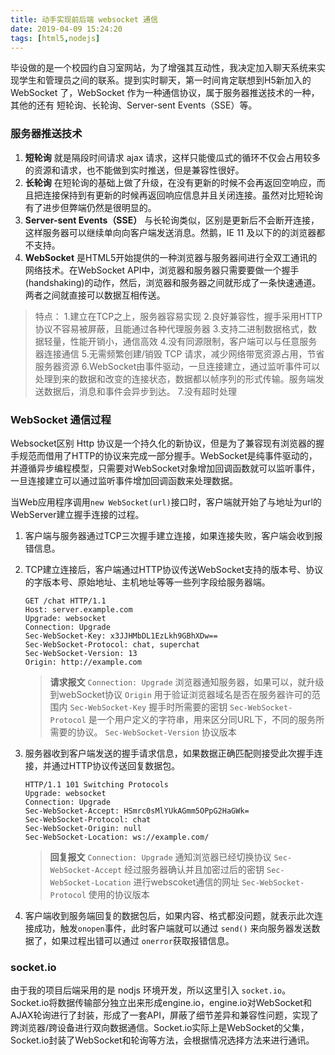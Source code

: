 ```yaml
---
title: 动手实现前后端 websocket 通信
date: 2019-04-09 15:24:20
tags: [html5,nodejs]
---
```


毕设做的是一个校园约自习室网站，为了增强其互动性，我决定加入聊天系统来实现学生和管理员之间的联系。提到实时聊天，第一时间肯定联想到H5新加入的 WebSocket 了，WebSocket 作为一种通信协议，属于服务器推送技术的一种，其他的还有 短轮询、长轮询、Server-sent Events（SSE）等。
### 服务器推送技术
1. **短轮询** 就是隔段时间请求 ajax 请求，这样只能傻瓜式的循环不仅会占用较多的资源和请求，也不能做到实时推送，但是兼容性很好。
2. **长轮询** 在短轮询的基础上做了升级，在没有更新的时候不会再返回空响应，而且把连接保持到有更新的时候再返回响应信息并且关闭连接。虽然对比短轮询有了进步但弊端仍然是很明显的。
3. **Server-sent Events（SSE）** 与长轮询类似，区别是更新后不会断开连接，这样服务器可以继续单向向客户端发送消息。然鹅，IE 11 及以下的的浏览器都不支持。
4. **WebSocket** 是HTML5开始提供的一种浏览器与服务器间进行全双工通讯的网络技术。在WebSocket API中，浏览器和服务器只需要要做一个握手(handshaking)的动作，然后，浏览器和服务器之间就形成了一条快速通道。两者之间就直接可以数据互相传送。

>特点：
1.建立在TCP之上，服务器容易实现
2.良好兼容性，握手采用HTTP协议不容易被屏蔽，且能通过各种代理服务器
3.支持二进制数据格式，数据轻量，性能开销小，通信高效
4.没有同源限制，客户端可以与任意服务器连接通信
5.无需频繁创建/销毁 TCP 请求，减少网络带宽资源占用，节省服务器资源
6.WebSocket由事件驱动，一旦连接建立，通过监听事件可以处理到来的数据和改变的连接状态，数据都以帧序列的形式传输。服务端发送数据后，消息和事件会异步到达。
7.没有超时处理

### WebSocket 通信过程
Websocket区别 Http 协议是一个持久化的新协议，但是为了兼容现有浏览器的握手规范而借用了HTTP的协议来完成一部分握手。WebSocket是纯事件驱动的，并遵循异步编程模型，只需要对WebSocket对象增加回调函数就可以监听事件，一旦连接建立可以通过监听事件增加回调函数来处理数据。

当Web应用程序调用`new WebSocket(url)`接口时，客户端就开始了与地址为url的WebServer建立握手连接的过程。
1. 客户端与服务器通过TCP三次握手建立连接，如果连接失败，客户端会收到报错信息。
2. TCP建立连接后，客户端通过HTTP协议传送WebSocket支持的版本号、协议的字版本号、原始地址、主机地址等等一些列字段给服务器端。

    ```
    GET /chat HTTP/1.1
    Host: server.example.com
    Upgrade: websocket
    Connection: Upgrade
    Sec-WebSocket-Key: x3JJHMbDL1EzLkh9GBhXDw==
    Sec-WebSocket-Protocol: chat, superchat
    Sec-WebSocket-Version: 13
    Origin: http://example.com
    ```
    >**请求报文**
    `Connection: Upgrade` 浏览器通知服务器，如果可以，就升级到webSocket协议
    `Origin` 用于验证浏览器域名是否在服务器许可的范围内
    `Sec-WebSocket-Key` 握手时所需要的密钥
    `Sec-WebSocket-Protocol` 是一个用户定义的字符串，用来区分同URL下，不同的服务所需要的协议。
    `Sec-WebSocket-Version` 协议版本

3. 服务器收到客户端发送的握手请求信息，如果数据正确匹配则接受此次握手连接，并通过HTTP协议传送回复数据包。
    ```
    HTTP/1.1 101 Switching Protocols
    Upgrade: websocket
    Connection: Upgrade
    Sec-WebSocket-Accept: HSmrc0sMlYUkAGmm5OPpG2HaGWk=
    Sec-WebSocket-Protocol: chat
    Sec-WebSocket-Origin: null
    Sec-WebSocket-Location: ws://example.com/
    ```
    >**回复报文**
    `Connection: Upgrade` 通知浏览器已经切换协议
    `Sec-WebSocket-Accept` 经过服务器确认并且加密过后的密钥
    `Sec-WebSocket-Location` 进行webscoket通信的网址
    `Sec-WebSocket-Protocol` 使用的协议版本

4. 客户端收到服务端回复的数据包后，如果内容、格式都没问题，就表示此次连接成功，触发`onopen`事件，此时客户端就可以通过 `send()` 来向服务器发送数据了，如果过程出错可以通过 `onerror`获取报错信息。

### socket.io
由于我的项目后端采用的是 nodjs 环境开发，所以这里引入 `socket.io`。
Socket.io将数据传输部分独立出来形成engine.io，engine.io对WebSocket和AJAX轮询进行了封装，形成了一套API，屏蔽了细节差异和兼容性问题，实现了跨浏览器/跨设备进行双向数据通信。Socket.io实际上是WebSocket的父集，Socket.io封装了WebSocket和轮询等方法，会根据情况选择方法来进行通讯。






